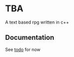 # TBA
A text based rpg written in c++

## Documentation
See [todo](https://github.com/garrbows/TBA/blob/master/docs/todo.txt) for now
